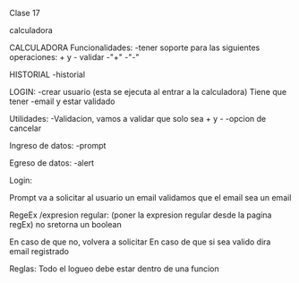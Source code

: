 Clase 17

calculadora

CALCULADORA
Funcionalidades:
-tener soporte para las siguientes operaciones: + y -
       validar
       -"+"
       -"-"

HISTORIAL
-historial

LOGIN:
-crear usuario (esta se ejecuta al entrar a la calculadora)
             Tiene que tener
             -email y estar validado

Utilidades:
-Validacion, vamos a validar que solo sea + y -
-opcion de cancelar

Ingreso de datos:
-prompt

Egreso de datos:
-alert


Login:

Prompt va a solicitar al usuario un email
validamos que el email sea un email

RegeEx /expresion regular: (poner la expresion regular desde la pagina regEx) no sretorna un boolean

En caso de que no, volvera a solicitar
En caso de que si sea valido dira email registrado

Reglas:
Todo el logueo debe estar dentro de una funcion

